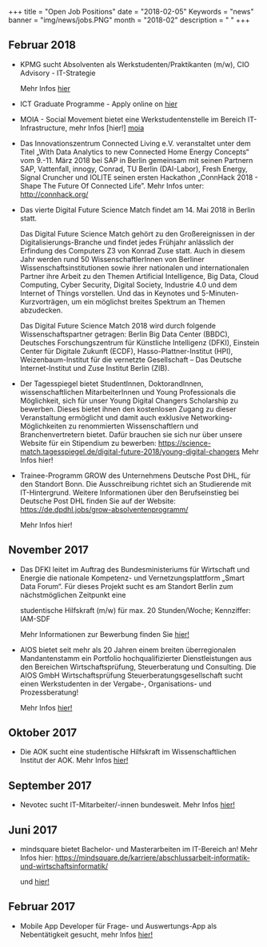 +++
title = "Open Job Positions"
date = "2018-02-05"
Keywords = "news"
banner = "img/news/jobs.PNG"
month = "2018-02"
description = " "
+++


	 
## Februar 2018	
- KPMG sucht Absolventen als Werkstudenten/Praktikanten (m/w), CIO Advisory - IT-Strategie

	Mehr Infos [hier][kpmg]
 
[kpmg]:https://www.wiwi.hu-berlin.de/de/professuren/quantitativ/wi/stellenausschreibungen/praktikant-mw-consulting-cio-advisory.pdf "kpmg"



- ICT Graduate Programme - Apply online on [hier][ict]
 
[ict]:www.kerrygrads.com 


- MOIA - Social Movement bietet eine Werkstudentenstelle im Bereich IT-Infrastructure, mehr Infos [hier!] [moia]

[moia]:https://moia.softgarden.io/job/1557959?l=de


- Das Innovationszentrum Connected Living e.V. veranstaltet unter dem Titel „With Data Analytics to new Connected Home Energy Concepts“ vom 9.-11. März 2018 bei SAP in Berlin gemeinsam mit seinen Partnern SAP, Vattenfall, innogy, Conrad, TU Berlin (DAI-Labor), Fresh Energy, Signal Cruncher und IOLITE seinen ersten Hackathon „ConnHack 2018 - Shape The Future Of Connected Life”. Mehr Infos unter: http://connhack.org/

- Das vierte Digital Future Science Match findet am 14. Mai 2018 in Berlin statt.
 
	Das Digital Future Science Match gehört zu den Großereignissen in der Digitalisierungs-Branche und findet jedes Frühjahr anlässlich der Erfindung des Computers Z3 von Konrad Zuse statt. Auch in diesem Jahr werden rund 50 WissenschaftlerInnen von Berliner Wissenschaftsinstitutionen sowie ihrer nationalen und internationalen Partner ihre Arbeit zu den Themen Artificial Intelligence, Big Data, Cloud Computing, Cyber Security, Digital Society, Industrie 4.0 und dem Internet of Things vorstellen. Und das in Keynotes und 5-Minuten-Kurzvorträgen, um ein möglichst breites Spektrum an Themen abzudecken.

	Das Digital Future Science Match 2018 wird durch folgende Wissenschaftspartner getragen: Berlin Big Data Center (BBDC), Deutsches Forschungszentrum für Künstliche Intelligenz (DFKI), Einstein Center für Digitale Zukunft (ECDF), Hasso-Plattner-Institut (HPI), Weizenbaum-Institut für die vernetzte Gesellschaft – Das Deutsche Internet-Institut und Zuse Institut Berlin (ZIB).

- Der Tagesspiegel bietet StudentInnen, DoktorandInnen, wissenschaftlichen MitarbeiterInnen und Young Professionals die Möglichkeit, sich für unser Young Digital Changers Scholarship zu bewerben. Dieses bietet ihnen den kostenlosen Zugang zu dieser Veranstaltung ermöglicht und damit auch exklusive Networking-Möglichkeiten zu renommierten Wissenschaftlern und Branchenvertretern bietet. Dafür brauchen sie sich nur über unsere Website für ein Stipendium zu bewerben: https://science-match.tagesspiegel.de/digital-future-2018/young-digital-changers 
	Mehr Infos hier!

 
- Trainee-Programm GROW des Unternehmens Deutsche Post DHL, für den Standort Bonn. Die Ausschreibung richtet sich an Studierende mit IT-Hintergrund. Weitere Informationen über den Berufseinstieg bei Deutsche Post DHL finden Sie auf der Website: https://de.dpdhl.jobs/grow-absolventenprogramm/

	Mehr Infos hier!

 

 

## November 2017

- Das DFKI leitet im Auftrag des Bundesministeriums für Wirtschaft und Energie die nationale Kompetenz- und Vernetzungsplattform „Smart Data Forum“. Für dieses Projekt sucht es am Standort Berlin zum nächstmöglichen Zeitpunkt eine


	studentische Hilfskraft (m/w)
	für max. 20 Stunden/Woche;
	Kennziffer: IAM-SDF

	Mehr Informationen zur Bewerbung finden Sie  [hier!][dfki]
	
[dfki]: https://www.wiwi.hu-berlin.de/de/professuren/quantitativ/wi/stellenausschreibungen/dfki-20171017_hiwi_sdf.pdf	

 

- AIOS bietet seit mehr als 20 Jahren einem breiten überregionalen Mandantenstamm ein Portfolio hochqualifizierter Dienstleistungen aus den Bereichen Wirtschaftsprüfung, Steuerberatung und Consulting. Die AIOS GmbH Wirtschaftsprüfung Steuerberatungsgesellschaft sucht einen Werkstudenten in der Vergabe-, Organisations- und Prozessberatung!

	Mehr Infos [hier!][aios]
	
[aios]: https://www.wiwi.hu-berlin.de/de/professuren/quantitativ/wi/stellenausschreibungen/aios_suchprofil_werkstudent_omb.pdf

## Oktober 2017

- Die AOK sucht eine studentische Hilfskraft im Wissenschaftlichen Institut der AOK. Mehr Infos [hier!][aok]
	
[aok]: https://www.wiwi.hu-berlin.de/de/professuren/quantitativ/wi/stellenausschreibungen/stellenausschreibung_shk-hu_berlin.pdf


## September 2017	

- Nevotec sucht IT-Mitarbeiter/-innen bundesweit. Mehr Infos [hier!][nevotec]
	
[nevotec]: https://www.wiwi.hu-berlin.de/de/professuren/quantitativ/wi/stellenausschreibungen/studentischer_nebenjob_it-mitarbeiter-in_nevotec.pdf

## Juni 2017	
- mindsquare bietet Bachelor- und Masterarbeiten im IT-Bereich an! Mehr Infos hier: https://mindsquare.de/karriere/abschlussarbeit-informatik-und-wirtschaftsinformatik/

	und [hier!][mindsq]
	
[mindsq]:https://www.wiwi.hu-berlin.de/de/professuren/quantitativ/wi/stellenausschreibungen/mind-square_juni-2017.pdf
	
## Februar 2017

- Mobile App Developer für Frage- und Auswertungs-App als Nebentätigkeit gesucht, mehr Infos [hier!][mobile]
	
[mobile]: https://www.wiwi.hu-berlin.de/de/professuren/quantitativ/wi/stellenausschreibungen/app-developer-fuer-bartz-mit-qr20170207.pdf


<!--more-->

